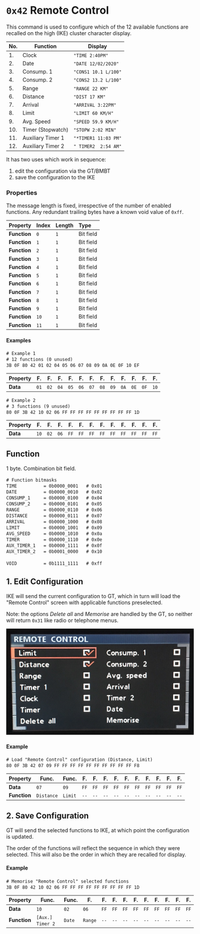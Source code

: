 # `0x42` Remote Control

This command is used to configure which of the 12 available functions are recalled on the high (IKE) cluster character display.

No.|Function|Display
:--|--------|-------
1.|Clock|`"TIME 2:40PM"`
2.|Date|`"DATE 12/02/2020"`
3.|Consump. 1|`"CONS1 10.1 L/100"`
4.|Consump. 2|`"CONS2 13.2 L/100"`
5.|Range|`"RANGE 22 KM"`
6.|Distance|`"DIST 17 KM"`
7.|Arrival|`"ARRIVAL 3:22PM"`
8.|Limit|`"LIMIT 60 KM/H"`
9.|Avg. Speed|`"SPEED 59.9 KM/H"`
10.|Timer (Stopwatch)|`"STOPW 2:02 MIN"`
11.|Auxiliary Timer 1|`"*TIMER1 11:03 PM"`
12.|Auxiliary Timer 2|`" TIMER2  2:54 AM"`

It has two uses which work in sequence:

1. edit the configuration via the GT/BMBT
2. save the configuration to the IKE

### Properties

The message length is fixed, irrespective of the number of enabled functions. Any redundant trailing bytes have a known void value of `0xff`.

Property|Index|Length|Type
:---|:---|:---|:---
**Function**|`0`|`1`|Bit field
**Function**|`1`|`1`|Bit field
**Function**|`2`|`1`|Bit field
**Function**|`3`|`1`|Bit field
**Function**|`4`|`1`|Bit field
**Function**|`5`|`1`|Bit field
**Function**|`6`|`1`|Bit field
**Function**|`7`|`1`|Bit field
**Function**|`8`|`1`|Bit field
**Function**|`9`|`1`|Bit field
**Function**|`10`|`1`|Bit field
**Function**|`11`|`1`|Bit field

#### Examples

    # Example 1 
    # 12 functions (0 unused)
    3B 0F 80 42 01 02 04 05 06 07 08 09 0A 0E 0F 10 EF

Property|F.|F.|F.|F.|F.|F.|F.|F.|F.|F.|F.|F.
---|---|---|---|---|---|---|---|---|---|---|---|---
**Data**|`01`|`02`|`04`|`05`|`06`|`07`|`08`|`09`|`0A`|`0E`|`0F`|`10`

    # Example 2
    # 3 functions (9 unused)
    80 0F 3B 42 10 02 06 FF FF FF FF FF FF FF FF FF 1D

Property|F.|F.|F.|F.|F.|F.|F.|F.|F.|F.|F.|F.
---|---|---|---|---|---|---|---|---|---|---|---|---
**Data**|`10`|`02`|`06`|`FF`|`FF`|`FF`|`FF`|`FF`|`FF`|`FF`|`FF`|`FF`

## Function

1 byte. Combination bit field.
    
    # Function bitmasks
    TIME          = 0b0000_0001   # 0x01
    DATE          = 0b0000_0010   # 0x02
    CONSUMP_1     = 0b0000_0100   # 0x04
    CONSUMP_2     = 0b0000_0101   # 0x05
    RANGE         = 0b0000_0110   # 0x06
    DISTANCE      = 0b0000_0111   # 0x07
    ARRIVAL       = 0b0000_1000   # 0x08
    LIMIT         = 0b0000_1001   # 0x09
    AVG_SPEED     = 0b0000_1010   # 0x0a
    TIMER         = 0b0000_1110   # 0x0e
    AUX_TIMER_1   = 0b0000_1111   # 0x0f
    AUX_TIMER_2   = 0b0001_0000   # 0x10
    
    VOID          = 0b1111_1111   # 0xff

## 1. Edit Configuration

IKE will send the current configuration to GT, which in turn will load the "Remote Control" screen with applicable functions preselected.

Note: the options *Delete all* and *Memorise* are handled by the GT, so neither will return `0x31` like radio or telephone menus. 

![Remote Control Programming](prog/prog.jpg)

#### Example

    # Load "Remote Control" configuration (Distance, Limit)
    80 0F 3B 42 07 09 FF FF FF FF FF FF FF FF FF FF F8

Property|Func.|Func.|F.|F.|F.|F.|F.|F.|F.|F.|F.|F.
---|---|---|---|---|---|---|---|---|---|---|---|---
**Data**|`07`|`09`|`FF`|`FF`|`FF`|`FF`|`FF`|`FF`|`FF`|`FF`|`FF`|`FF`
**Function**|`Distance`|`Limit`|`--`|`--`|`--`|`--`|`--`|`--`|`--`|`--`|`--`|`--`

## 2. Save Configuration

GT will send the selected functions to IKE, at which point the configuration is updated. 

The order of the functions will reflect the sequence in which they were selected. This will also be the order in which they are recalled for display.

#### Example

    # Memorise "Remote Control" selected functions
    3B 0F 80 42 10 02 06 FF FF FF FF FF FF FF FF FF 1D

Property|Func.|Func.|F.|F.|F.|F.|F.|F.|F.|F.|F.|F.
---|---|---|---|---|---|---|---|---|---|---|---|---
**Data**|`10`|`02`|`06`|`FF`|`FF`|`FF`|`FF`|`FF`|`FF`|`FF`|`FF`|`FF`
**Function**|`[Aux.] Timer 2`|`Date`|`Range`|`--`|`--`|`--`|`--`|`--`|`--`|`--`|`--`|`--`